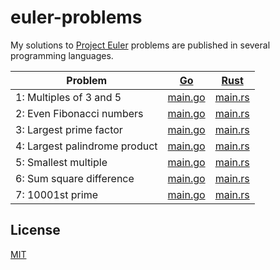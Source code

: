 # euler-problems

My solutions to [Project Euler](https://projecteuler.net/) problems are published in several programming languages.

| Problem                       | [Go](https://github.com/kenkyu392/go-euler-problems)                              | [Rust](https://github.com/kenkyu392/rust-euler-problems)                                        |
| ----------------------------- | --------------------------------------------------------------------------------- | ----------------------------------------------------------------------------------------------- |
| 1: Multiples of 3 and 5       | [main.go](https://github.com/kenkyu392/go-euler-problems/blob/master/001/main.go) | [main.rs](https://github.com/kenkyu392/rust-euler-problems/blob/master/problem-001/src/main.rs) |
| 2: Even Fibonacci numbers     | [main.go](https://github.com/kenkyu392/go-euler-problems/blob/master/002/main.go) | [main.rs](https://github.com/kenkyu392/rust-euler-problems/blob/master/problem-002/src/main.rs) |
| 3: Largest prime factor       | [main.go](https://github.com/kenkyu392/go-euler-problems/blob/master/003/main.go) | [main.rs](https://github.com/kenkyu392/rust-euler-problems/blob/master/problem-003/src/main.rs) |
| 4: Largest palindrome product | [main.go](https://github.com/kenkyu392/go-euler-problems/blob/master/004/main.go) | [main.rs](https://github.com/kenkyu392/rust-euler-problems/blob/master/problem-004/src/main.rs) |
| 5: Smallest multiple          | [main.go](https://github.com/kenkyu392/go-euler-problems/blob/master/005/main.go) | [main.rs](https://github.com/kenkyu392/rust-euler-problems/blob/master/problem-005/src/main.rs) |
| 6: Sum square difference      | [main.go](https://github.com/kenkyu392/go-euler-problems/blob/master/006/main.go) | [main.rs](https://github.com/kenkyu392/rust-euler-problems/blob/master/problem-006/src/main.rs) |
| 7: 10001st prime              | [main.go](https://github.com/kenkyu392/go-euler-problems/blob/master/007/main.go) | [main.rs](https://github.com/kenkyu392/rust-euler-problems/blob/master/problem-007/src/main.rs) |

## License

[MIT](https://github.com/kenkyu392/euler-problems/blob/master/LICENSE)
